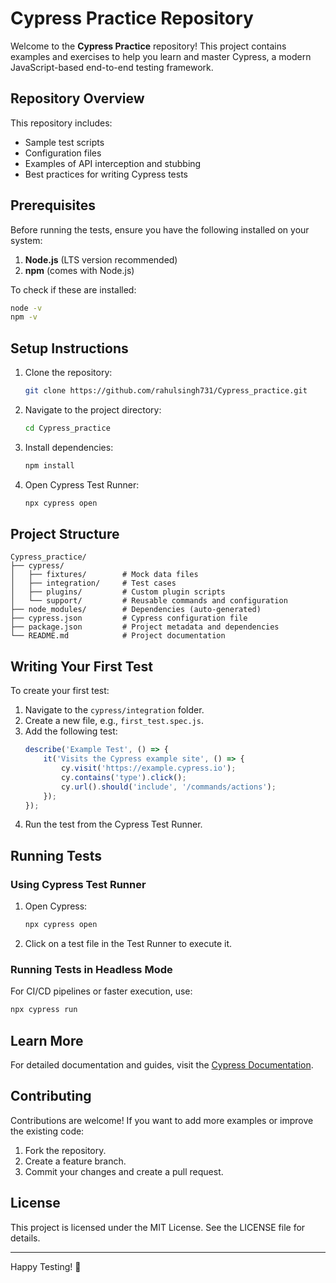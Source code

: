 # Cypress Practice Repository

Welcome to the **Cypress Practice** repository! This project contains examples and exercises to help you learn and master Cypress, a modern JavaScript-based end-to-end testing framework.

## Repository Overview
This repository includes:
- Sample test scripts
- Configuration files
- Examples of API interception and stubbing
- Best practices for writing Cypress tests

## Prerequisites

Before running the tests, ensure you have the following installed on your system:

1. **Node.js** (LTS version recommended)
2. **npm** (comes with Node.js)

To check if these are installed:
```bash
node -v
npm -v
```

## Setup Instructions

1. Clone the repository:
   ```bash
   git clone https://github.com/rahulsingh731/Cypress_practice.git
   ```

2. Navigate to the project directory:
   ```bash
   cd Cypress_practice
   ```

3. Install dependencies:
   ```bash
   npm install
   ```

4. Open Cypress Test Runner:
   ```bash
   npx cypress open
   ```

## Project Structure

```
Cypress_practice/
├── cypress/
│   ├── fixtures/        # Mock data files
│   ├── integration/     # Test cases
│   ├── plugins/         # Custom plugin scripts
│   └── support/         # Reusable commands and configuration
├── node_modules/        # Dependencies (auto-generated)
├── cypress.json         # Cypress configuration file
├── package.json         # Project metadata and dependencies
└── README.md            # Project documentation
```

## Writing Your First Test
To create your first test:
1. Navigate to the `cypress/integration` folder.
2. Create a new file, e.g., `first_test.spec.js`.
3. Add the following test:
   ```javascript
   describe('Example Test', () => {
       it('Visits the Cypress example site', () => {
           cy.visit('https://example.cypress.io');
           cy.contains('type').click();
           cy.url().should('include', '/commands/actions');
       });
   });
   ```
4. Run the test from the Cypress Test Runner.

## Running Tests

### Using Cypress Test Runner
1. Open Cypress:
   ```bash
   npx cypress open
   ```
2. Click on a test file in the Test Runner to execute it.

### Running Tests in Headless Mode
For CI/CD pipelines or faster execution, use:
```bash
npx cypress run
```

## Learn More
For detailed documentation and guides, visit the [Cypress Documentation](https://docs.cypress.io/).

## Contributing
Contributions are welcome! If you want to add more examples or improve the existing code:
1. Fork the repository.
2. Create a feature branch.
3. Commit your changes and create a pull request.

## License
This project is licensed under the MIT License. See the LICENSE file for details.

---

Happy Testing! 🚀
